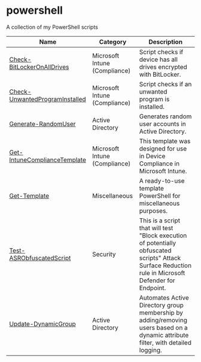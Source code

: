 # powershell

A collection of my PowerShell scripts

|Name|Category|Description|
|-|-|-|
|[Check-BitLockerOnAllDrives](./scripts/Check-BitLockerOnAllDrives)|Microsoft Intune (Compliance)|Script checks if device has all drives encrypted with BitLocker.|
|[Check-UnwantedProgramInstalled](./scripts/Check-UnwantedProgramInstalled)|Microsoft Intune (Compliance)|Script checks if an unwanted program is installed.|
|[Generate-RandomUser](./scripts/Generate-RandomUser)|Active Directory|Generates random user accounts in Active Directory.|
|[Get-IntuneComplianceTemplate](./scripts/Get-IntuneComplianceTemplate)|Microsoft Intune (Compliance)|This template was designed for use in Device Compliance in Microsoft Intune.|
|[Get-Template](./scripts/Get-Template)|Miscellaneous|A ready-to-use template PowerShell for miscellaneous purposes.|
|[Test-ASRObfuscatedScript](./scripts/Test-ASRObfuscatedScript)|Security|This is a script that will test "Block execution of potentially obfuscated scripts" Attack Surface Reduction rule in Microsoft Defender for Endpoint.|
|[Update-DynamicGroup](./scripts/Update-DynamicGroup)|Active Directory|Automates Active Directory group membership by adding/removing users based on a dynamic attribute filter, with detailed logging.|